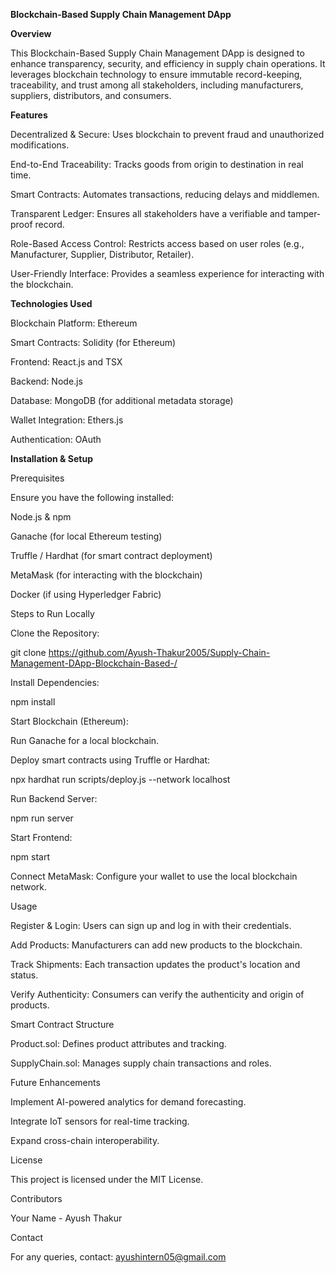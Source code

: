 **Blockchain-Based Supply Chain Management DApp**

**Overview**

This Blockchain-Based Supply Chain Management DApp is designed to enhance transparency, security, and efficiency in supply chain operations. It leverages blockchain technology to ensure immutable record-keeping, traceability, and trust among all stakeholders, including manufacturers, suppliers, distributors, and consumers.

**Features**

Decentralized & Secure: Uses blockchain to prevent fraud and unauthorized modifications.

End-to-End Traceability: Tracks goods from origin to destination in real time.

Smart Contracts: Automates transactions, reducing delays and middlemen.

Transparent Ledger: Ensures all stakeholders have a verifiable and tamper-proof record.

Role-Based Access Control: Restricts access based on user roles (e.g., Manufacturer, Supplier, Distributor, Retailer).

User-Friendly Interface: Provides a seamless experience for interacting with the blockchain.

**Technologies Used**

Blockchain Platform: Ethereum 

Smart Contracts: Solidity (for Ethereum)

Frontend: React.js and TSX

Backend: Node.js 

Database: MongoDB (for additional metadata storage)

Wallet Integration: Ethers.js

Authentication: OAuth

**Installation & Setup**

Prerequisites

Ensure you have the following installed:

Node.js & npm

Ganache (for local Ethereum testing)

Truffle / Hardhat (for smart contract deployment)

MetaMask (for interacting with the blockchain)

Docker (if using Hyperledger Fabric)

Steps to Run Locally

Clone the Repository:

git clone https://github.com/Ayush-Thakur2005/Supply-Chain-Management-DApp-Blockchain-Based-/

Install Dependencies:

npm install

Start Blockchain (Ethereum):

Run Ganache for a local blockchain.

Deploy smart contracts using Truffle or Hardhat:

npx hardhat run scripts/deploy.js --network localhost

Run Backend Server:

npm run server

Start Frontend:

npm start

Connect MetaMask: Configure your wallet to use the local blockchain network.

Usage

Register & Login: Users can sign up and log in with their credentials.

Add Products: Manufacturers can add new products to the blockchain.

Track Shipments: Each transaction updates the product's location and status.

Verify Authenticity: Consumers can verify the authenticity and origin of products.

Smart Contract Structure

Product.sol: Defines product attributes and tracking.

SupplyChain.sol: Manages supply chain transactions and roles.

Future Enhancements

Implement AI-powered analytics for demand forecasting.

Integrate IoT sensors for real-time tracking.

Expand cross-chain interoperability.

License

This project is licensed under the MIT License.

Contributors

Your Name - Ayush Thakur

Contact

For any queries, contact: ayushintern05@gmail.com

